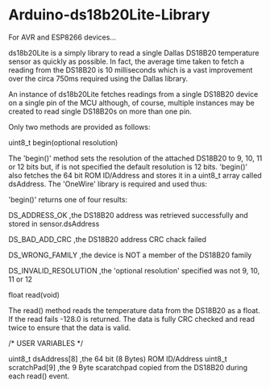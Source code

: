 # Arduino-ds18b20Lite-Library

For AVR and ESP8266 devices...

ds18b20Lite is a simply library to read a single Dallas DS18B20 temperature sensor as quickly as possible. In fact, the average time taken to fetch a reading from the DS18B20 is 10 milliseconds which is a vast improvement over the circa 750ms required using the Dallas library.

An instance of ds18b20Lite fetches readings from a single DS18B20 device on a single pin of the MCU although, of course, multiple instances may be created to read single DS18B20s on more than one pin.

Only two methods are provided as follows:

uint8_t begin(optional resolution)

The 'begin()' method sets the resolution of the attached DS18B20 to 9, 10, 11 or 12 bits but, if <optional resolution> is not specified the default resolution is 12 bits. 'begin()' also fetches the 64 bit ROM ID/Address and stores it in a uint8_t array called dsAddress. The 'OneWire' library is required and used thus:

'begin()' returns one of four results:

DS_ADDRESS_OK ,the DS18B20 address was retrieved successfully and stored in sensor.dsAddress

DS_BAD_ADD_CRC ,the DS18B20 address CRC chack failed

DS_WRONG_FAMILY ,the device is NOT a member of the DS18B20 family

DS_INVALID_RESOLUTION ,the 'optional resolution' specified was not 9, 10, 11 or 12

float read(void)

The read() method reads the temperature data from the DS18B20 as a float. If the read fails -128.0 is returned. The data is fully CRC checked and read twice to ensure that the data is valid.

/* USER VARIABLES */

uint8_t dsAddress[8] ,the 64 bit (8 Bytes) ROM ID/Address
uint8_t scratchPad[9] ,the 9 Byte scaratchpad copied from the DS18B20 during each read() event.
